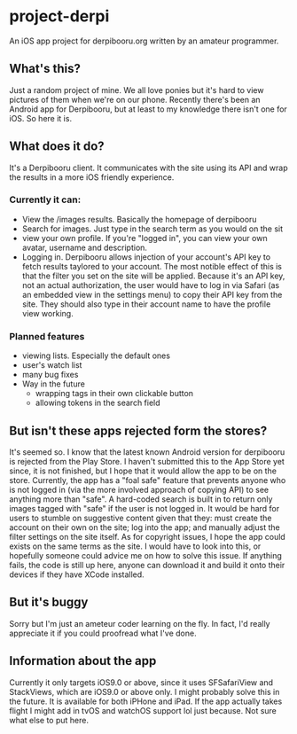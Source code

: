 # project-derpi
An iOS app project for derpibooru.org written by an amateur programmer.


## What's this?
Just a random project of mine. We all love ponies but it's hard to view pictures of them when we're on our phone. Recently there's been an Android app for Derpibooru, but at least to my knowledge there isn't one for iOS. So here it is.

## What does it do?
It's a Derpibooru client. It communicates with the site using its API and wrap the results in a more iOS friendly experience. 
### Currently it can:
* View the /images results. Basically the homepage of derpibooru
* Search for images. Just type in the search term as you would on the sit
* view your own profile. If you're "logged in", you can view your own avatar, username and description.
* Logging in. Derpibooru allows injection of your account's API key to fetch results taylored to your account. The most notible effect of this is that the filter you set on the site will be applied. Because it's an API key, not an actual authorization, the user would have to log in via Safari (as an embedded view in the settings menu) to copy their API key from the site. They should also type in their account name to have the profile view working. 
### Planned features
* viewing lists. Especially the default ones
* user's watch list
* many bug fixes
* Way in the future
  * wrapping tags in their own clickable button
  * allowing tokens in the search field
  
## But isn't these apps rejected form the stores?
It's seemed so. I know that the latest known Android version for derpibooru is rejected from the Play Store. I haven't submitted this to the App Store yet since, it is not finished, but I hope that it would allow the app to be on the store.
Currently, the app has a "foal safe" feature that prevents anyone who is not logged in (via the more involved approach of copying API) to see anything more than "safe". A hard-coded search is built in to return only images tagged with "safe" if the user is not logged in. It would be hard for users to stumble on suggestive content given that they: must create the account on their own on the site; log into the app; and manually adjust the filter settings on the site itself.
As for copyright issues, I hope the app could exists on the same terms as the site. I would have to look into this, or hopefully someone could advice me on how to solve this issue.
If anything fails, the code is still up here, anyone can download it and build it onto their devices if they have XCode installed.
## But it's buggy
Sorry but I'm just an ameteur coder learning on the fly. In fact, I'd really appreciate it if you could proofread what I've done.
## Information about the app
Currently it only targets iOS9.0 or above, since it uses SFSafariView and StackViews, which are iOS9.0 or above only. I might probably solve this in the future.
It is available for both iPHone and iPad. If the app actually takes flight I might add in tvOS and watchOS support lol just because.
Not sure what else to put here.
